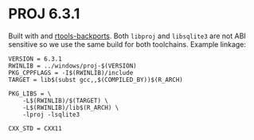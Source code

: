 # PROJ 6.3.1

Built with and [rtools-backports](https://github.com/r-windows/rtools-backports/blob/master/mingw-w64-proj/PKGBUILD).
Both `libproj` and `libsqlite3` are not ABI sensitive so we use the same build for both toolchains. Example linkage:


```
VERSION = 6.3.1
RWINLIB = ../windows/proj-$(VERSION)
PKG_CPPFLAGS = -I$(RWINLIB)/include
TARGET = lib$(subst gcc,,$(COMPILED_BY))$(R_ARCH)

PKG_LIBS = \
	-L$(RWINLIB)/$(TARGET) \
	-L$(RWINLIB)/lib$(R_ARCH) \
	-lproj -lsqlite3

CXX_STD = CXX11
```